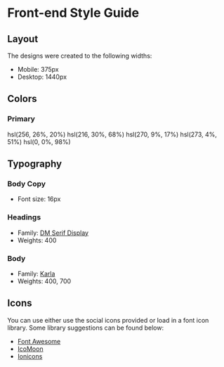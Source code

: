 # Front-end Style Guide

## Layout

The designs were created to the following widths:

- Mobile: 375px
- Desktop: 1440px

## Colors

### Primary

hsl(256, 26%, 20%)
hsl(216, 30%, 68%)
hsl(270, 9%, 17%)
hsl(273, 4%, 51%)
hsl(0, 0%, 98%)

## Typography

### Body Copy

- Font size: 16px

### Headings

- Family: [DM Serif Display](https://fonts.google.com/specimen/DM+Serif+Display)
- Weights: 400

### Body

- Family: [Karla](https://fonts.google.com/specimen/Karla)
- Weights: 400, 700

## Icons

You can use either use the social icons provided or load in a font icon library. Some library suggestions can be found below:

- [Font Awesome](https://fontawesome.com)
- [IcoMoon](https://icomoon.io)
- [Ionicons](https://ionicons.com)